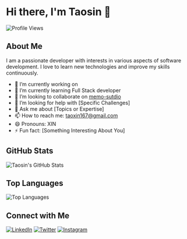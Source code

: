 # Hi there, I'm Taosin 👋

![Profile Views](https://komarev.com/ghpvc/?username=taosin&color=blue)

## About Me
I am a passionate developer with interests in various aspects of software development. I love to learn new technologies and improve my skills continuously.

- 🔭 I’m currently working on 
- 🌱 I’m currently learning Full Stack developer
- 👯 I’m looking to collaborate on [memo-sutdio](https://github.com/taosin/memo-studio)
- 🤔 I’m looking for help with [Specific Challenges]
- 💬 Ask me about [Topics or Expertise]
- 📫 How to reach me: taoxin167@gmail.com
- 😄 Pronouns: XIN
- ⚡ Fun fact: [Something Interesting About You]

## GitHub Stats
![Taosin's GitHub Stats](https://github-readme-stats.vercel.app/api?username=taosin&show_icons=true&theme=radical)

## Top Languages
![Top Languages](https://github-readme-stats.vercel.app/api/top-langs/?username=taosin&layout=compact&theme=radical)

## Connect with Me
[![LinkedIn](https://img.shields.io/badge/LinkedIn-blue?style=flat&logo=linkedin&labelColor=blue)](https://www.linkedin.com/in/yourprofile)
[![Twitter](https://img.shields.io/badge/Twitter-blue?style=flat&logo=twitter&labelColor=blue)](https://twitter.com/yourprofile)
[![Instagram](https://img.shields.io/badge/Instagram-purple?style=flat&logo=instagram&labelColor=purple)](https://www.instagram.com/yourprofile)
